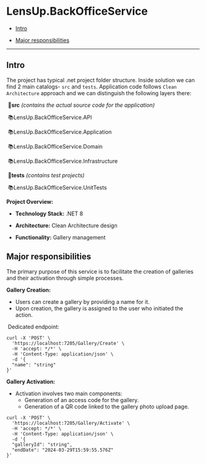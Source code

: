 # LensUp.BackOfficeService

- [Intro](#intro)

- [Major responsibilities](#major-responsibilities)

---

## Intro

The project has typical .net project folder structure. Inside solution we can find 2 main catalogs- `src` and `tests`. Application code follows `Clean Architecture` approach and we can distinguish the following layers there:

​	:open_file_folder:**src** *(contains the actual source code for the application)*

​		:books:LensUp.BackOfficeService.API

​		:books:LensUp.BackOfficeService.Application

​		:books:LensUp.BackOfficeService.Domain

​		:books:LensUp.BackOfficeService.Infrastructure

​	:open_file_folder:**tests** *(contains test projects)*

​		:books:LensUp.BackOfficeService.UnitTests



**Project Overview:**

- **Technology Stack:** .NET 8

- **Architecture:** Clean Architecture design

- **Functionality:** Gallery management

  

## Major responsibilities

The primary purpose of this service is to facilitate the creation of galleries and their activation through simple processes.

**Gallery Creation:**

- Users can create a gallery by providing a name for it.
- Upon creation, the gallery is assigned to the user who initiated the action.

​	Dedicated endpoint:	

```http
curl -X 'POST' \
  'https://localhost:7205/Gallery/Create' \
  -H 'accept: */*' \
  -H 'Content-Type: application/json' \
  -d '{
  "name": "string"
}'
```



**Gallery Activation:**

- Activation involves two main components: 
  - Generation of an access code for the gallery. 
  - Generation of a QR code linked to the gallery photo upload page.

```http
curl -X 'POST' \
  'https://localhost:7205/Gallery/Activate' \
  -H 'accept: */*' \
  -H 'Content-Type: application/json' \
  -d '{
  "galleryId": "string",
  "endDate": "2024-03-29T15:59:55.576Z"
}'
```

